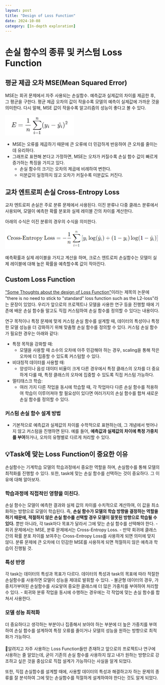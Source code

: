 ```yaml
---
layout: post
title: "Design of Loss Function"
date: 2024-10-08
category: [In-depth exploration]
---
```


# 손실 함수의 종류 및 커스텀 Loss Function

## 평균 제곱 오차 MSE(Mean Squared Error)

MSE는 회귀 문제에서 자주 사용되는 손실함수. 예측값과 실제값의 차이를 제곱한 후, 그 평균을 구한다. 평균 제곱 오차의 값이 작을수록 모델의 예측이 실제값에 가까운 것을 의미한다. 다시 말해, MSE 값이 작을수록 알고리즘의 성능이 좋다고 볼 수 있다.

<img src='/public/img/241008/MSE.png' alt='Equation of MSE'>

- MSE는 오류를 제곱하기 때문에 큰 오류에 더 민감하게 반응하여 큰 오차를 줄이는 데 유리하다.
- 그래프로 표현해 본다고 가정하면, MSE는 오차가 커질수록 손실 함수 값이 빠르게 증가하는 특징을 가지고 있다.
  - 손실 함수의 크기는 오차의 제곱에 비례하여 변한다.
  - 미분값이 일정하지 않고 오차가 커질수록 미분값도 커진다.

## 교차 엔트로피 손실 Cross-Entropy Loss

교차 엔트로피 손실은 주로 분류 문제에서 사용된다. 이진 분류나 다중 클래스 분류에서 사용되며, 모델이 예측한 확률 분포와 실제 레이블 간의 차이를 계산한다.

아래의 수식은 이진 분류의 경우의 수식을 의미한다.

<img src='/public/img/241008/Cross-Entropy Loss.png' alt='Equation of Cross-Entropy Loss'>

예측확률과 실제 레이블을 가지고 계산을 하며, 크로스 엔트로피 손실함수는 모델이 실제 레이블에 대해 높은 확률을 예측할수록 값이 작아진다.

## Custom Loss Function

<a href='https://www.ine.pt/revstat/pdf/rs070102.pdf'>"Some Thoughts about the design of Loss Function"</a>이라는 제목의 논문에 "there is no need to stick to "standard" loss function such as the L2-loss"라는 문장이 있었다. 우리가 앞으로의 프로젝트나 모델을 사용한 연구 등을 진행할 때에 기존에 배운 손실 함수들 말고도 직접 커스텀하여 손실 함수를 정의할 수 있다는 내용이다.

연구 목적이나 특정 문제에 맞게 커스텀 손실 함수를 설계할 때, 데이터의 특성이나 특정한 모델 성능을 더 강화하기 위해 맞춤형 손실 함수를 정의할 수 있다. 커스텀 손실 함수가 필요한 경우는 아래와 같다:

- 특정 목적을 강화할 때:
  - 모델을 사용할 때 소수의 오차에 아주 민감해야 하는 경우, scaling을 통해 작은 오차에 더 집중할 수 있도록 커스텀할 수 있다.
- 비대칭적 데이터를 사용할 때:
  - 양성이나 음성 데이터 비율이 크게 다른 경우에서 특정 클래스의 오차를 더 중요하게 다룰 때, 특정 클래스의 오차에 집중할 수 있도록 직접 커스텀 가능하다.
- 멀티태스크 학습:
  - 여러 가지 다른 작업을 동시에 학습할 때, 각 작업마다 다른 손실 함수를 적용하여 학습이 이루어져야 할 필요성이 있다면 여러가지의 손실 함수를 합쳐 새로운 손실 함수를 정의할 수 있다.

### 커스텀 손실 함수 설계 방법

- 기본적으로 예측값과 실제값의 차이를 수학적으로 표현하는데, 그 개념에서 벗어나지 않고 커스텀을 진행하면 된다. 예를 들어, **예측값과 실제값의 차이에 특정 가중치를 부여**하거나, 오차의 유형별로 다르게 처리할 수 있다.

## 💡Task에 맞는 Loss Function이 중요한 이유

손실함수는 기계학습 모델의 학습과정에서 중요한 역할을 하며, 손실함수를 통해 모델의 최적화를 진행할 수 있다. 또한, task에 맞는 손실 함수를 선택하는 것이 중요하다. 그 이유에 대해 알아보자.

### 학습과정에 직접적인 영향을 미친다.

손실 함수는 모델이 예측한 결과와 실제 값의 차이를 수치적으로 계산하여, 이 값을 최소화하는 방향으로 모델이 학습된다. 즉, **손실 함수가 모델의 학습 방향을 결정하는 역할을 하기 때문에, 적절하지 않은 손실 함수를 선택할 경우 모델이 잘못된 방향으로 학습될 수 있다.** 뿐만 아니라, 각 task마다 목표가 달라서 그에 맞는 손실 함수를 선택해야 한다. - 회귀 문제에서는 MSE, 분류 문제에서는 Cross-Entropy Loss. - 만약 회귀에 클래스 간의 확률 분포 차이를 보여주는 Cross-Entropy Loss를 사용하게 되면 의미에 맞지 않다. 분류 문제에 큰 오차에 더 민감한 MSE를 사용하게 되면 적절하지 않은 예측과 학습이 진행될 것.

### 특성 반영

각 task는 데이터의 특성과 목표가 다르다. 데이터의 특성과 task의 목표에 따라 적절한 손실함수를 사용하면 모델이 성능을 제대로 발휘할 수 있다. - 불균형 데이터의 경우, 가중치가부여된 손실함수를 사요앟여 중요한 클래스에 더 많은 가중치를 부여하여 처리할 수 있다. - 회귀와 분류 작업을 동시에 수행하는 경우에는 각 작업에 맞는 손실 함수를 합쳐서 사용한다.

### 모델 성능 최적화

더 중요하다고 생각하는 부분이나 집중해서 보아야 하는 부분에 더 높은 가중치를 부여하여 손실 함수를 설계하여 특정 오류를 줄이거나 모델의 성능을 원하는 방향으로 최적화가 가능하다.

####

🎯알려지고 자주 사용하는 Loss Function들만 존재하고 앞으로의 프로젝트나 연구에 사용하는 줄 알았는데, 굳이 기존의 손실 함수를 사용하지 않고 내가 원하는 방향으로 강조하고 싶은 것을 중심으로 직접 설계가 가능하다는 사실을 알게 되었다.

또한, 직접 손실함수를 설계할 때에, 사용할 데이터의 특성과 해결하고자 하는 문제의 종류를 잘 분석하여 그에 맞는 손실함수를 적절하게 설계하여야 한다는 것도 알게 되었다.
